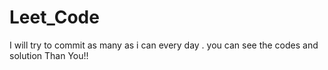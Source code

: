 # Leet_Code
I will try to commit as many as i can every day .
you can see the codes and solution
Than You!!
